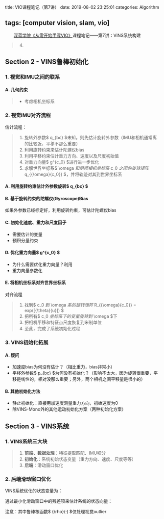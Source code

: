 title: VIO课程笔记（第7讲）
date: 2019-08-02 23:25:01
categories: Algorithm

tags: [computer vision, slam, vio]
---
　　[深蓝学院《从零开始手写VIO》](http://www.shenlanxueyuan.com/course/160)课程笔记——第7讲：VINS系统构建
<!-- more -->

> 4. 

## Section 2 - VINS鲁棒初始化

### 1. 视觉和IMU之间的联系

#### A. 几何约束

> - 考虑相机坐标系

### 2. 视觉IMU对齐流程

估计流程：

> 1. 旋转外参数$ q_{bc} $未知，则先估计旋转外参数（IMU和相机通常离的比较近，平移不那么重要）
> 2. 利用旋转约束来估计陀螺仪bias
> 3. 利用平移约束估计重力方向、速度以及尺度初始值
> 4. 对重力向量$ g^{c_0} $进行进一步优化
> 5. 求解世界坐标系$ \omega $和厨师相机坐标系$ c_0 $之间的旋转矩阵$ q_{{\omega}{c_0}} $，并将轨迹对其到世界坐标系

#### A. 利用旋转约束估计外参数旋转$ q_{bc} $

#### B. 基于旋转约束的陀螺仪(Gyroscope)Bias

如果外参数已经标定好，利用旋转约束，可估计陀螺仪bias

#### C. 初始化速度、重力和尺度因子

- 需要估计的变量
- 预积分量约束

#### D. 优化重力向量$ g^{c_0} $

- 为什么需要优化重力向量？利用
- 重力向量参数化 

#### E. 将相机坐标系对齐世界坐标系

对齐流程

> 1. 找到$ c_0 $到$ \omega $系的旋转矩阵$ R_{{\omega}{c_0}} = exp([{\theta}{u}]) $
> 2. 把所有$ c_0 $坐标系下的变量旋转到$ \omega $下
> 3. 把相机平移和特征点尺度恢复到米制单位
> 4. 至此，完成了系统初始化过程

### 3. VINS初始化拓展

#### A. 疑问

- 加速度bias为何没有估计？（相比重力，bias非常小）
- 平移外参数$ p_{bc} $为何没有初始化？（影响不太大，因为旋转很重要，平移是线性的，相对没那么重要；另外，两个相机之间平移量是很小的）

#### B. 其他初始化方法

- 静止初始化：直接用加速度测量重力方向，初始速度为0
- 除VINS-Mono外的其他运动初始化方案（两种初始化方案）

## Section 3 - VINS系统

### 1. VINS系统三大块

> 1. **前端、数据处理**：特征提取匹配、IMU积分
> 2. **初始化**：系统初始状态变量（重力方向、速度、尺度等等）
> 3. **后端**：滑动窗口优化

### 2. 后端滑动窗口优化

 VINS系统优化的状态变量为：

通过最小化滑动窗口中的残差项来估计系统的状态向量：

注意：其中鲁棒核函数$ {\rho}(·) $仅处理视觉outlier
